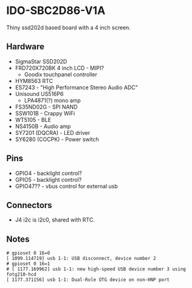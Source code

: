 # IDO-SBC2D86-V1A

Thiny ssd202d based board with a 4 inch screen.

## Hardware

- SigmaStar SSD202D
- FRD720X720BK 4 inch LCD - MIPI?
  - Goodix touchpanel controller
- HYM8563 RTC
- ES7243 - "High Performance Stereo Audio ADC"
- Unisound US516P6
  - LPA4871(?) mono amp
- FS35ND02G - SPI NAND
- SSW101B - Crappy WiFi
- WT5105 - BLE
- NS4150B - Audio amp
- SY7201 (DQCRA) - LED driver
- SY6280 (COCPK) - Power switch


## Pins

- GPIO4 - backlight control?
- GPIO5 - backlight control?
- GPIO47?? - vbus control for external usb

## Connectors

- J4 i2c is i2c0, shared with RTC.

## Notes

```
# gpioset 0 16=0
[ 1099.114719] usb 1-1: USB disconnect, device number 2
# gpioset 0 16=1
# [ 1177.169962] usb 1-1: new high-speed USB device number 3 using fotg210-hcd
[ 1177.371156] usb 1-1: Dual-Role OTG device on non-HNP port
```
